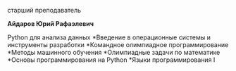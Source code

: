 старший преподаватель



**Айдаров Юрий Рафаэлевич**

Python для анализа данных
	*Введение в операционные системы и инструменты разработки
	*Командное олимпиадное программирование
	*Методы машинного обучения
	*Олимпиадные задачи по математике
	*Основы программирования на Python
	*Языки программирования I